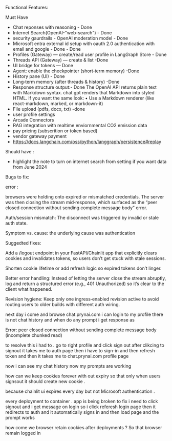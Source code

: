 Functional Features:

Must Have
- Chat reponses with reasoning  - Done 
- Internet Search(OpenAI-"web-search") - Done 
- security gaurdrails - OpenAI moderation model - Done
- Microsoft entra external id setup with oauth 2.0 authentication with email and google - Done -  Done
- Profiles (Gateway) — create/read user profile in LangGraph Store - Done
- Threads API (Gateway) — create & list -Done
- UI bridge for tokens — Done
- Agent: enable the checkpointer (short‑term memory) -Done
- History pane (UI) - Done 
- Long‑term memory (after threads & history) -Done
- Response structure output:- Done
    The OpenAI API returns plain text with Markdown syntax.
    chat gpt renders that Markdown into styled HTML.
    If you want the same look:
	•	Use a Markdown renderer (like react-markdown, marked, or markdown-it)
- File upload (pdfs, docx, txt) -done 
- user profile settings
- Arcade Connectors
- RAG integration with realtime enviornmental CO2 emission data 
- pay pricing (subscrition or token based)
- vendor gateway payment
- https://docs.langchain.com/oss/python/langgraph/persistence#replay


Should have :

- highlight the note to turn on internet search from setting if you want data from June 2024



Bugs to fix:

error : 

browsers were holding onto expired or mismatched credentials. The server was then closing the stream mid‑response, which surfaced as the “peer closed connection without sending complete message body” error.

Auth/session mismatch: The disconnect was triggered by invalid or stale auth state.

Symptom vs. cause: the underlying cause was authentication

Suggedted fixes:

Add a /logout endpoint in your FastAPI/Chainlit app that explicitly clears cookies and invalidates tokens, so users don’t get stuck with stale sessions.

Shorten cookie lifetime or add refresh logic so expired tokens don’t linger.

Better error handling: Instead of letting the server close the stream abruptly, log and return a structured error (e.g., 401 Unauthorized) so it’s clear to the client what happened.

Revision hygiene: Keep only one ingress‑enabled revision active to avoid routing users to older builds with different auth wiring.


next day i come and browse chat.prynai.com i can login to my profile there is not chat history and when do any prompt i get response as 

Error: peer closed connection without sending complete message body (incomplete chunked read)

to resolve this i had to . go to right profile and click sign out 
after clikcing to signout it takes me to auth page then i have to sign-in and then refresh token and then it takes me to chat.prynai.com profile page

now i can see my chat history now my prompts are working

how can we keep cookies forever with out expiry so that only when users signsout it should create new cookie . 

because chainlit ui expires every day but not Microsoft authentication . 

every deployment to container . app is being broken to fix i need to click signout and i get message on login so i click referesh login page then it redirects to auth and it automatically signs in and then load page and the prompt works

how come we browser retain cookies after deployments ? So that browser remain logged in




